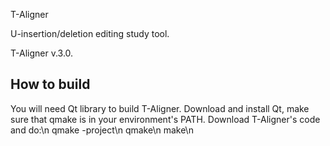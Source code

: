 T-Aligner

U-insertion/deletion editing study tool.

T-Aligner v.3.0.


How to build
------------

You will need Qt library to build T-Aligner.
Download and install Qt, make sure that qmake
is in your environment's PATH.
Download T-Aligner's code and do:\n
qmake -project\n
qmake\n
make\n
